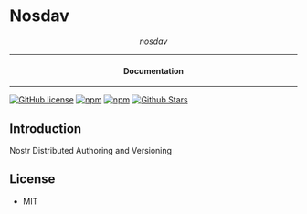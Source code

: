 # Nosdav

<div align="center">  
<i>nosdav</i>
</div>

---

<div align="center">
<h4>Documentation</h4>
</div>

---

[![GitHub license](https://img.shields.io/badge/license-MIT-blue.svg)](https://github.com/nosdav/nosdav/blob/gh-pages/LICENSE)
[![npm](https://img.shields.io/npm/v/nosdav)](https://npmjs.com/package/nosdav)
[![npm](https://img.shields.io/npm/dw/nosdav.svg)](https://npmjs.com/package/nosdav)
[![Github Stars](https://img.shields.io/github/stars/nosdav/nosdav.svg)](https://github.com/nosdav/nosdav/)

## Introduction

Nostr Distributed Authoring and Versioning


## License

- MIT
